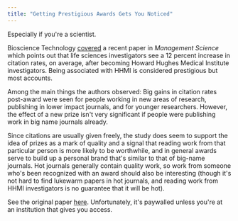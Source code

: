 ```yaml
---
title: "Getting Prestigious Awards Gets You Noticed"
---
```


Especially if you're a scientist. 

Bioscience Technology [covered](http://www.biosciencetechnology.com/news/2014/01/how-%E2%80%98matthew-effect%E2%80%99-helps-some-scientific-papers-gain-popularity) a recent paper in *Management Science* which points out that life sciences investigators see a 12 percent increase in citation rates, on average, after becoming Howard Hughes Medical Institute investigators. Being associated with HHMI is considered prestigious but most accounts.

Among the main things the authors observed: Big gains in citation rates post-award were seen for people working in new areas of research, publishing in lower impact journals, and for younger researchers. However, the effect of a new prize isn't very significant if people were publishing work in big name journals already.

Since citations are usually given freely, the study does seem to support the idea of prizes as a mark of quality and a signal that reading work from that particular person is more likely to be worthwhile, and in general awards serve to build up a personal brand that's similar to that of big-name journals. Hot journals generally contain quality work, so work from someone who's been recognized with an award should also be interesting (though it's not hard to find lukewarm papers in hot journals, and reading work from HHMI investigators is no guarantee that it will be hot).

See the original paper [here](http://www.nber.org/papers/w18625). Unfortunately, it's paywalled unless you're at an institution that gives you access.
